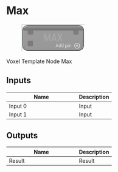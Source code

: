 # Max

<div align="left" data-full-width="false">

<figure><img src="../../../../api/Math/Operators/Max.png" alt=""><figcaption></figcaption></figure>

</div>

Voxel Template Node Max

## Inputs

<table><thead><tr><th width="170">Name</th><th>Description</th></tr></thead><tbody><tr><td>Input 0</td><td>Input</td></tr><tr><td>Input 1</td><td>Input</td></tr></tbody></table>

## Outputs

<table><thead><tr><th width="170">Name</th><th>Description</th></tr></thead><tbody><tr><td>Result</td><td>Result</td></tr></tbody></table>
